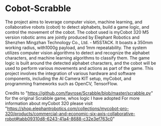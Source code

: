 # Cobot-Scrabble

The project aims to leverage computer vision, machine learning, and collaborative robots (cobot) to detect alphabets, build a game logic, and control the movement of the cobot. The cobot used is myCobot 320 M5 version robotic arms are jointly produced by Elephant Robotics and Shenzhen Mingzhan Technology Co., Ltd. - M5STACK. It boasts a 350mm working radius, with1000g payload, and 1mm repeatability. The system utilizes computer vision algorithms to detect and recognize the alphabet characters, and machine learning algorithms to classify them. The game logic is built around the detected alphabet characters, and the cobot will be used to perform various movements and actions as part of the game. This project involves the integration of various hardware and software components, including the AI Camera KIT setup, myCobot, and programming frameworks such as OpenCV, TensorFlow.

Credits to "https://github.com/fayrose/Scrabble/blob/master/scrabble.py" for the original Scrabble game, whos logic I have adopted
For more information about myCobot 320 please visit "https://shop.elephantrobotics.com/collections/mycobot-pro-320/products/commercial-and-economic-six-axis-collaborative-robot#tabb09310d8-6243-41a4-8688-c32e3ef763c0"
